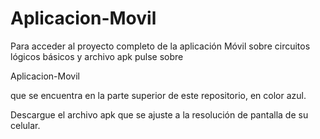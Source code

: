 # Aplicacion-Movil

Para acceder al proyecto completo de la aplicación Móvil sobre circuitos lógicos básicos y archivo apk
pulse sobre 

Aplicacion-Movil

que se encuentra en la parte superior de este repositorio, en color azul.

Descargue el archivo apk que se ajuste a la resolución de pantalla de su celular.
